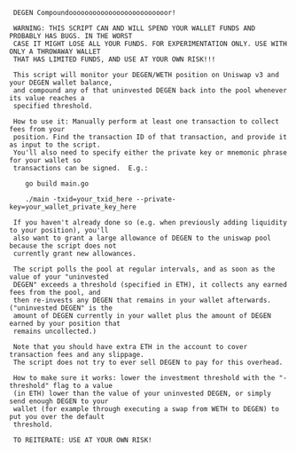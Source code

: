 	 DEGEN Compoundooooooooooooooooooooooooor!
	
	 WARNING: THIS SCRIPT CAN AND WILL SPEND YOUR WALLET FUNDS AND PROBABLY HAS BUGS. IN THE WORST
	 CASE IT MIGHT LOSE ALL YOUR FUNDS. FOR EXPERIMENTATION ONLY. USE WITH ONLY A THROWAWAY WALLET
	 THAT HAS LIMITED FUNDS, AND USE AT YOUR OWN RISK!!!
	
	 This script will monitor your DEGEN/WETH position on Uniswap v3 and your DEGEN wallet balance,
	 and compound any of that uninvested DEGEN back into the pool whenever its value reaches a
	 specified threshold.
	
	 How to use it: Manually perform at least one transaction to collect fees from your
	 position. Find the transaction ID of that transaction, and provide it as input to the script.
	 You'll also need to specify either the private key or mnemonic phrase for your wallet so
	 transactions can be signed.  E.g.:
	
	    go build main.go
	
	    ./main -txid=your_txid_here --private-key=your_wallet_private_key_here
	
	 If you haven't already done so (e.g. when previously adding liquidity to your position), you'll
	 also want to grant a large allowance of DEGEN to the uniswap pool because the script does not
	 currently grant new allowances.
	
	 The script polls the pool at regular intervals, and as soon as the value of your "uninvested
	 DEGEN" exceeds a threshold (specified in ETH), it collects any earned fees from the pool, and
	 then re-invests any DEGEN that remains in your wallet afterwards. ("uninvested DEGEN" is the
	 amount of DEGEN currently in your wallet plus the amount of DEGEN earned by your position that
	 remains uncollected.)
	
	 Note that you should have extra ETH in the account to cover transaction fees and any slippage.
	 The script does not try to ever sell DEGEN to pay for this overhead.
	
	 How to make sure it works: lower the investment threshold with the "-threshold" flag to a value
	 (in ETH) lower than the value of your uninvested DEGEN, or simply send enough DEGEN to your
	 wallet (for example through executing a swap from WETH to DEGEN) to put you over the default
	 threshold.
	
	 TO REITERATE: USE AT YOUR OWN RISK!
